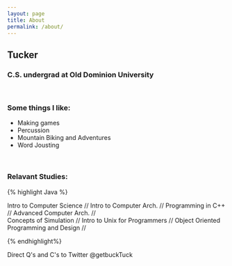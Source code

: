 ```yaml
---
layout: page
title: About
permalink: /about/
---
```

<h2>Tucker</h2>
<h3>C.S. undergrad at Old Dominion University</h3><br />
<h3>Some things I like:</h3>

* Making games
* Percussion 
* Mountain Biking and Adventures 
* Word Jousting
<br />
<h3>Relavant Studies:</h3>  

{% highlight Java %}

Intro to Computer Science
	//
Intro to Computer Arch. 
	//
Programming in C++
	//
Advanced Computer Arch.
	//	
Concepts of Simulation 
	//
Intro to Unix for Programmers
	//
Object Oriented Programming and Design
	//

{% endhighlight%} <br />





Direct Q's and C's to Twitter @getbuckTuck 